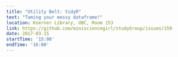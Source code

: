```yaml
---
title: "Utility Belt: tidyR"
text: "Taming your messy dataframe!"
location: Koerner Library, UBC, Room 153
link: https://github.com/minisciencegirl/studyGroup/issues/159
date: 2017-03-15
startTime: '15:00'
endTime: '16:00'
---
```

